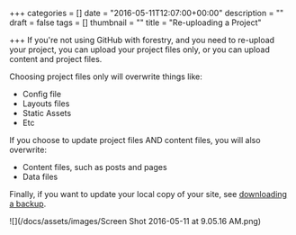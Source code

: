 +++
categories = []
date = "2016-05-11T12:07:00+00:00"
description = ""
draft = false
tags = []
thumbnail = ""
title = "Re-uploading a Project"

+++
If you're not using GitHub with forestry, and you need to re-upload your project, you can upload your project files only, or you can upload content and project files.  

Choosing project files only will overwrite things like:  

* Config file
* Layouts files
* Static Assets
* Etc

If you choose to update project files AND content files, you will also overwrite:

* Content files, such as posts and pages 
* Data files

Finally, if you want to update your local copy of your site, see [downloading a backup](https://forestry.io/docs/downloading-a-backup-of-your-site/).

![](/docs/assets/images/Screen Shot 2016-05-11 at 9.05.16 AM.png)
